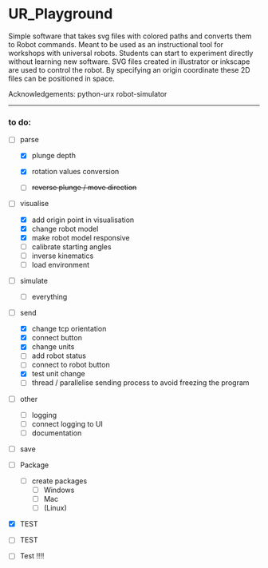 # UR_Playground
 
Simple software that takes svg files with colored paths and converts them to Robot commands.
Meant to be used as an instructional tool for workshops with universal robots. Students can start to experiment directly without learning new software.
SVG files created in illustrator or inkscape are used to control the robot. By specifying an origin coordinate these 2D files can be positioned in space.

Acknowledgements:
python-urx
robot-simulator

___

### to do:
- [ ] parse
    - [x] plunge depth
    - [x] rotation values conversion
    - [ ] ~~reverse plunge / move direction~~


- [ ] visualise
    - [x] add origin point in visualisation
    - [X] change robot model
    - [x] make robot model responsive
    - [ ] calibrate starting angles
    - [ ] inverse kinematics
    - [ ] load environment

- [ ] simulate
    - [ ] everything

- [ ] send
    - [x] change tcp orientation
    - [x] connect button
    - [x] change units
    - [ ] add robot status
    - [ ] connect to robot button
    - [x] test unit change
    - [ ] thread / parallelise sending process to avoid freezing the program

- [ ] other
    - [ ] logging
    - [ ] connect logging to UI
    - [ ] documentation

- [ ] save

- [ ] Package
    - [ ] create packages
      - [ ] Windows
      - [ ] Mac
      - [ ] (Linux)

- [x] TEST
- [ ] TEST
- [ ] Test !!!!
